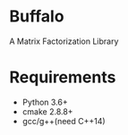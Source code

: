 # Buffalo
A Matrix Factorization Library


# Requirements
- Python 3.6+
- cmake 2.8.8+
- gcc/g++(need C++14)
